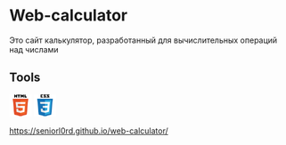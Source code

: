 # Web-calculator <br>

Это сайт калькулятор, разработанный для вычислительных операций над числами <br>

## Tools

<img src="https://raw.githubusercontent.com/devicons/devicon/master/icons/html5/html5-original-wordmark.svg" alt="HTML5" width="40">

<img src="https://raw.githubusercontent.com/devicons/devicon/master/icons/css3/css3-original-wordmark.svg" alt="CSS3" width="40">
  

https://seniorl0rd.github.io/web-calculator/
 